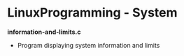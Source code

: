 # LinuxProgramming - System
**information-and-limits.c**
- Program displaying system information and limits

